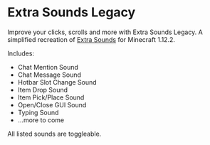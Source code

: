 # Extra Sounds Legacy

Improve your clicks, scrolls and more with Extra Sounds Legacy. A simplified recreation of [Extra Sounds](https://www.curseforge.com/minecraft/mc-mods/extrasounds) for Minecraft 1.12.2.

Includes:
* Chat Mention Sound
* Chat Message Sound
* Hotbar Slot Change Sound
* Item Drop Sound
* Item Pick/Place Sound
* Open/Close GUI Sound
* Typing Sound
* ...more to come

All listed sounds are toggleable.